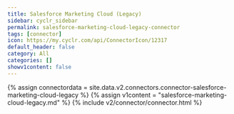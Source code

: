 ```yaml
---
title: Salesforce Marketing Cloud (Legacy)
sidebar: cyclr_sidebar
permalink: salesforce-marketing-cloud-legacy-connector
tags: [connector]
icon: https://my.cyclr.com/api/ConnectorIcon/12317
default_header: false
category: All
categories: []
showv1content: false
---
```

{% assign connectordata = site.data.v2.connectors.connector-salesforce-marketing-cloud-legacy %}
{% assign v1content = "salesforce-marketing-cloud-legacy.md" %}
{% include v2/connector/connector.html %}	